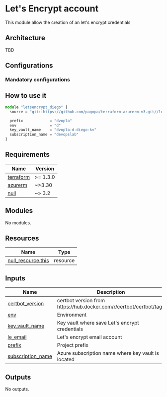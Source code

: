 # Let's Encrypt account

This module allow the creation of an let's encrypt credentials

## Architecture

TBD

## Configurations

### Mandatory configurations

## How to use it

```ts
module "letsencrypt_diego" {
  source = "git::https://github.com/pagopa/terraform-azurerm-v3.git//letsencrypt_credential?ref=v8.8.0"

  prefix            = "dvopla"
  env               = "d"
  key_vault_name    = "dvopla-d-diego-kv"
  subscription_name = "devopslab"
}
```

<!-- markdownlint-disable -->
<!-- BEGIN_TF_DOCS -->
## Requirements

| Name | Version |
|------|---------|
| <a name="requirement_terraform"></a> [terraform](#requirement\_terraform) | >= 1.3.0 |
| <a name="requirement_azurerm"></a> [azurerm](#requirement\_azurerm) | ~>3.30 |
| <a name="requirement_null"></a> [null](#requirement\_null) | ~> 3.2 |

## Modules

No modules.

## Resources

| Name | Type |
|------|------|
| [null_resource.this](https://registry.terraform.io/providers/hashicorp/null/latest/docs/resources/resource) | resource |

## Inputs

| Name | Description | Type | Default | Required |
|------|-------------|------|---------|:--------:|
| <a name="input_certbot_version"></a> [certbot\_version](#input\_certbot\_version) | certbot version from https://hub.docker.com/r/certbot/certbot/tags | `string` | `"v1.29.0@sha256:904fd574583ed30b2ebd3e17a4ab953a69589e0d4860c3199d117ad1dd7a4e94"` | no |
| <a name="input_env"></a> [env](#input\_env) | Environment | `string` | n/a | yes |
| <a name="input_key_vault_name"></a> [key\_vault\_name](#input\_key\_vault\_name) | Key vault where save Let's encrypt credentials | `string` | n/a | yes |
| <a name="input_le_email"></a> [le\_email](#input\_le\_email) | Let's encrypt email account | `string` | `"letsencrypt-bots@pagopa.it"` | no |
| <a name="input_prefix"></a> [prefix](#input\_prefix) | Project prefix | `string` | n/a | yes |
| <a name="input_subscription_name"></a> [subscription\_name](#input\_subscription\_name) | Azure subscription name where key vault is located | `string` | n/a | yes |

## Outputs

No outputs.
<!-- END_TF_DOCS -->
